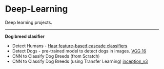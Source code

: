 # Deep-Learning
Deep learning projects.
***
**Dog breed clasifier**
- Detect Humans - [Haar feature-based cascade classifiers](https://docs.opencv.org/trunk/db/d28/tutorial_cascade_classifier.html)
- Detect Dogs -  pre-trained model to detect dogs in images. [VGG 16](https://pytorch.org/docs/master/torchvision/models.html)
- CNN to Classify Dog Breeds (from Scratch)
- CNN to Classify Dog Breeds (using Transfer Learning) [inception_v3](https://pytorch.org/docs/master/torchvision/models.html)
